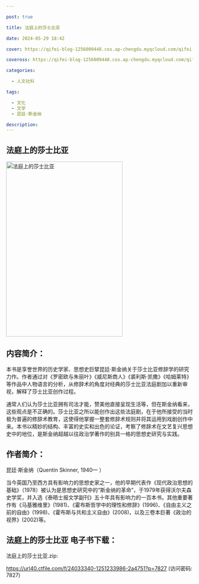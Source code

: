 ```yaml
---

post: true

title: 法庭上的莎士比亚

date: 2024-05-29 18:42

cover: https://qifei-blog-1256009448.cos.ap-chengdu.myqcloud.com/qifei-blog/6531155ec458853aef992fe4.jpg

coveross: https://qifei-blog-1256009448.cos.ap-chengdu.myqcloud.com/qifei-blog/6531155ec458853aef992fe4.jpg

categories:

  - 人文社科

tags:

  - 文化
  - 文学
  - 昆廷·斯金纳

description:
---
```


## 法庭上的莎士比亚
<img alt="法庭上的莎士比亚 " class="aligncenter loaded" data-was-processed="true" decoding="async" fetchpriority="high" height="471" src="https://qifei-blog-1256009448.cos.ap-chengdu.myqcloud.com/qifei-blog/6531155ec458853aef992fe4.jpg" style="cursor: zoom-in;" width="314"/>

## 内容简介：

本书是享誉世界的历史学家、思想史巨擘昆廷·斯金纳关于莎士比亚修辞学的研究力作。作者通过对《罗密欧与朱丽叶》《威尼斯商人》《裘利斯·凯撒》《哈姆莱特》等作品中人物语言的分析，从修辞术的角度对经典的莎士比亚法庭剧加以重新审视，解释了莎士比亚创作过程。

通常人们认为莎士比亚拥有司法才能，赞美他直接呈现生活等，但在斯金纳看来，这些观点是不正确的。莎士比亚之所以能创作出这些法庭剧，在于他所接受的当时极为普遍的修辞术教育，这使得他掌握一整套修辞术规则并将其运用到戏剧创作中来。本书以精妙的结构、丰富的史实和出色的论证，考察了修辞术在文艺复兴思想史中的地位，是斯金纳超越以往政治学著作的别具一格的思想史研究与实践。

## 作者简介：

昆廷·斯金纳（Quentin Skinner, 1940— ）

当今英国乃至西方具有影响力的思想史家之一，他的早期代表作《现代政治思想的基础》（1978）被认为是思想史研究中的“斯金纳的革命”，于1979年获得沃尔夫森史学奖，并入选《泰晤士报文学副刊》五十年具有影响力的一百本书。其他重要著作有《马基雅维里》(1981)、《霍布斯哲学中的理性和修辞》(1996)、《自由主义之前的自由》(1998)、《霍布斯与共和主义自由》(2008)，以及三卷本巨著《政治的视界》(2002)等。

## 法庭上的莎士比亚 电子书下载：

法庭上的莎士比亚.zip: 

https://url40.ctfile.com/f/24033340-1251233986-2a4751?p=7827 (访问密码: 7827)
